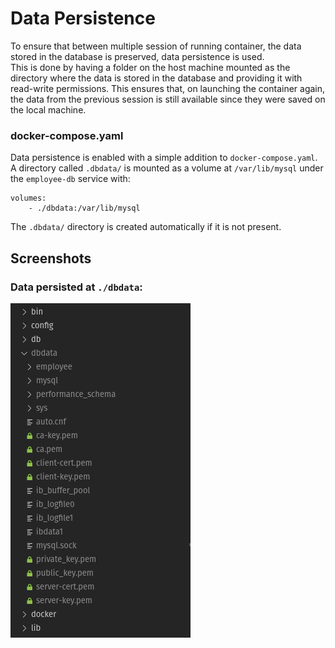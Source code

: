 # Data Persistence

To ensure that between multiple session of running container, the data stored in the database is preserved, data persistence is used.<br>
This is done by having a folder on the host machine mounted as the directory where the data is stored in the database and providing it with read-write permissions. This ensures that, on launching the container again, the data from the previous session is still available since they were saved on the local machine.

### docker-compose.yaml
Data persistence is enabled with a simple addition to <code>docker-compose.yaml</code>. A directory called <code>.dbdata/</code> is mounted as a volume at <code>/var/lib/mysql</code> under the <code>employee-db</code> service with:
```
volumes:
    - ./dbdata:/var/lib/mysql
```
The <code>.dbdata/</code> directory is created automatically if it is not present.
## Screenshots
### Data persisted at <code>./dbdata</code>:
![Kiku](Screenshots/persisted.png)